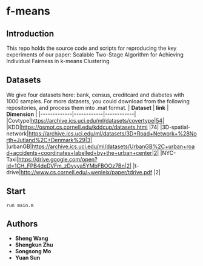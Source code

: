 # f-means
## Introduction

This repo holds the source code and scripts for reproducing the key experiments of our paper: Scalable Two-Stage Algorithm for Achieving Individual Fairness in k-means Clustering.

## Datasets

We give four datasets here: bank, census, creditcard and diabetes with 1000 samples. For more datasets, you could download from the following repositories, and process them into .mat format. 
| __Dataset__ | __link__ | __Dimension__ |
|-------------|------------|------------|
|Covtype|https://archive.ics.uci.edu/ml/datasets/covertype|54|
|KDD|https://osmot.cs.cornell.edu/kddcup/datasets.html |74|
|3D-spatial-network|https://archive.ics.uci.edu/ml/datasets/3D+Road+Network+%28North+Jutland%2C+Denmark%29|3|
|urbanGB|https://archive.ics.uci.edu/ml/datasets/UrbanGB%2C+urban+road+accidents+coordinates+labelled+by+the+urban+center|2|
|NYC-Taxi|https://drive.google.com/open?id=1CH_FPB4deDVFm_zDvyya5YMbFBOOz7Bn|2|
|t-drive|http://www.cs.cornell.edu/~wenleix/paper/tdrive.pdf |2|
## Start
 ```
run main.m 
 ```
## Authors
 
* **Sheng Wang** 
* **Shengkun Zhu** 
* **Songsong Mo** 
* **Yuan Sun** 

